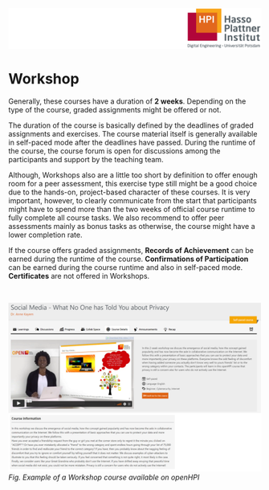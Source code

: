 ![HPI Logo](../../../img/HPI_Logo.png)

# Workshop

Generally, these courses have a duration of **2 weeks**.
Depending on the type of the course, graded assignments might be offered or not. 

The duration of the course is basically defined by the deadlines of graded assignments and exercises. The course material itself is generally available in self-paced mode after the deadlines have passed. During the runtime of the course, the course forum is open for discussions among the participants and support by the teaching team. 

Although, Workshops also are a little too short by definition to offer enough room for a peer assessment, this exercise type still might be a good choice due to the hands-on, project-based character of these courses. It is very important, however, to clearly communicate from the start that participants might have to spend more than the two weeks of official course runtime to fully complete all course tasks. We also recommend to offer peer assessments mainly as bonus tasks as otherwise, the course might have a lower completion rate. 

If the course offers graded assignments, **Records of Achievement** can be earned during the runtime of the course. **Confirmations of Participation** can be earned during the course runtime and also in self-paced mode. **Certificates** are not offered in Workshops.   

<br>

![workshop course](../../../img/bestpractices/projectmanagement/workshop_course.png)  
*Fig. Example of a Workshop course available on openHPI*
